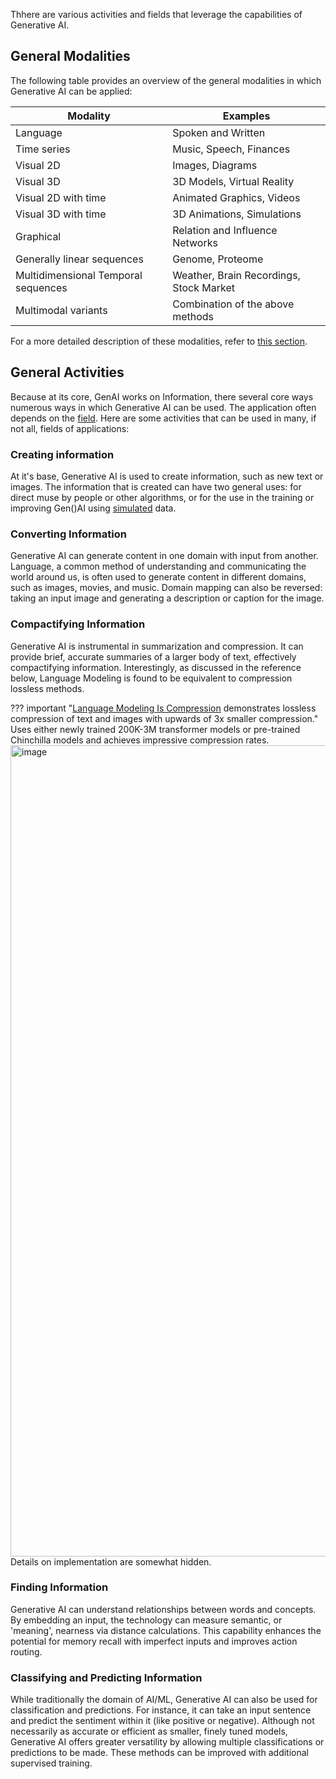 Thhere are various activities and fields that leverage the capabilities of Generative AI.

## General Modalities

The following table provides an overview of the general modalities in which Generative AI can be applied:

| Modality | Examples |
| --- | --- |
| Language | Spoken and Written |
| Time series | Music, Speech, Finances |
| Visual 2D | Images, Diagrams |
| Visual 3D | 3D Models, Virtual Reality |
| Visual 2D with time | Animated Graphics, Videos |
| Visual 3D with time | 3D Animations, Simulations |
| Graphical | Relation and Influence Networks |
| Generally linear sequences | Genome, Proteome |
| Multidimensional Temporal sequences | Weather, Brain Recordings, Stock Market |
| Multimodal variants | Combination of the above methods |

For a more detailed description of these modalities, refer to [this section](../../Use/examples/by_modality/index.md).

## General Activities

Because at its core, GenAI works on Information, there several core ways numerous ways in which Generative AI can be used. The application often depends on the [field](../../Use/examples/by_field/index.md). Here are some activities that can be used in many, if not all, fields of applications:

### Creating information 

At it's base, Generative AI is used to create information, such as new text or images. The information that is created can have two general uses: for direct muse by people or other algorithms, or for the use in the training or improving Gen()AI using [simulated](../data/preparation/simulation.md) data. 

### Converting Information

Generative AI can generate content in one domain with input from another. Language, a common method of understanding and communicating the world around us, is often used to generate content in different domains, such as images, movies, and music. Domain mapping can also be reversed: taking an input image and generating a description or caption for the image.

### Compactifying Information

Generative AI is instrumental in summarization and compression. It can provide brief, accurate summaries of a larger body of text, effectively compactifying information. Interestingly, as discussed in the reference below, Language Modeling is found to be equivalent to compression lossless methods. 

??? important "[Language Modeling Is Compression](https://arxiv.org/pdf/2309.10668.pdf) demonstrates lossless compression of text and images with upwards of 3x smaller compression."
    Uses either newly trained 200K-3M transformer models or pre-trained Chinchilla models and achieves impressive compression rates.
    <img width="1298" alt="image" src="https://github.com/ianderrington/genai/assets/76016868/ffa8ac86-3876-4ecb-8b18-e14b47b972e5">
    Details on implementation are somewhat hidden.

### Finding Information

Generative AI can understand relationships between words and concepts. By embedding an input, the technology can measure semantic, or 'meaning', nearness via distance calculations. This capability enhances the potential for memory recall with imperfect inputs and improves action routing.

### Classifying and Predicting Information

While traditionally the domain of AI/ML, Generative AI can also be used for classification and predictions. For instance, it can take an input sentence and predict the sentiment within it (like positive or negative). Although not necessarily as accurate or efficient as smaller, finely tuned models, Generative AI offers greater versatility by allowing multiple classifications or predictions to be made. These methods can be improved with additional supervised training.

